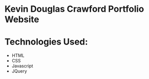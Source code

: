 
# Kevin Douglas Crawford Portfolio Website

# Technologies Used:
- HTML
- CSS
- Javascript
- JQuery
